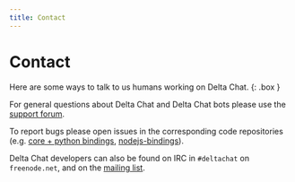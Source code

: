 ```yaml
---
title: Contact
---
```


# Contact

Here are some ways to talk to us humans working on Delta Chat.
{: .box }

For general questions about Delta Chat and Delta Chat bots please use the [support forum](https://support.delta.chat/c/bots/).

To report bugs please open issues in the corresponding code repositories (e.g. [core + python bindings](https://github.com/deltachat/deltachat-core-rust), [nodejs-bindings](https://github.com/deltachat/deltachat-node)).

Delta Chat developers can also be found on IRC in `#deltachat` on `freenode.net`, and on the [mailing list](https://lists.codespeak.net/postorius/lists/delta.codespeak.net/).

